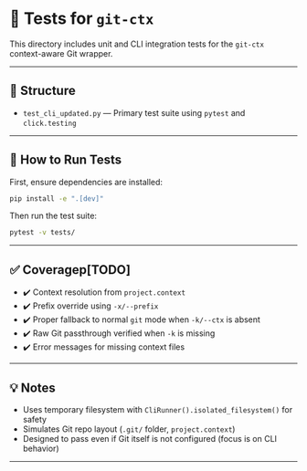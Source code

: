 # 🧪 Tests for `git-ctx`

This directory includes unit and CLI integration tests for the `git-ctx` context-aware Git wrapper.

---

## 📂 Structure

- `test_cli_updated.py` — Primary test suite using `pytest` and `click.testing`

---

## 🧪 How to Run Tests

First, ensure dependencies are installed:

```bash
pip install -e ".[dev]"
```

Then run the test suite:

```bash
pytest -v tests/
```

---

## ✅ Coveragep[TODO]

- ✔️ Context resolution from `project.context`
- ✔️ Prefix override using `-x/--prefix`
- ✔️ Proper fallback to normal `git` mode when `-k/--ctx` is absent
- ✔️ Raw Git passthrough verified when `-k` is missing
- ✔️ Error messages for missing context files

---

## 💡 Notes

- Uses temporary filesystem with `CliRunner().isolated_filesystem()` for safety
- Simulates Git repo layout (`.git/` folder, `project.context`)
- Designed to pass even if Git itself is not configured (focus is on CLI behavior)

---

